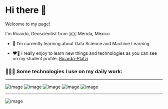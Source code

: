 # Hi there 👋

Welcome to my page!

I'm Ricardo, Geoscientist from 🇲🇽 Mérida, México
* 🌱 I’m currently learning about Data Science and Machine Learning

* ❤️‍🔥 I really enjoy to learn new things and technologies as you can see on my student profile: [Ricardo-Platzi](https://platzi.com/p/rrsaldivar/)

### 👨🏻‍💻 Some technologies I use on my daily work:
-----

![image]( https://img.shields.io/badge/Python-FFD43B?style=for-the-badge&logo=python&logoColor=blue) ![image](https://img.shields.io/badge/PostgreSQL-316192?style=for-the-badge&logo=postgresql&logoColor=white) ![image](https://img.shields.io/badge/MySQL-005C84?style=for-the-badge&logo=mysql&logoColor=white) ![image](https://img.shields.io/badge/Pandas-2C2D72?style=for-the-badge&logo=pandas&logoColor=white) ![image](https://img.shields.io/badge/Microsoft_Excel-217346?style=for-the-badge&logo=microsoft-excel&logoColor=white)


<!--### 📈 My current stats:-->
----
![image](https://github-readme-stats.vercel.app/api/top-langs/?username=r3card0#center)
<!--
**r3card0/r3card0** is a ✨ _special_ ✨ repository because its `README.md` (this file) appears on your GitHub profile.

Here are some ideas to get you started:

- 🔭 I’m currently working on ...
- 🌱 I’m currently learning ...
- 👯 I’m looking to collaborate on ...
- 🤔 I’m looking for help with ...
- 💬 Ask me about ...
- 📫 How to reach me: ...
- 😄 Pronouns: ...
- ⚡ Fun fact: ...
-->
